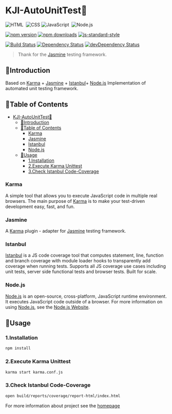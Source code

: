 # KJI-AutoUnitTest🚀

![HTML](https://img.shields.io/badge/-HTML-333333?style=flat&logo=HTML5)&nbsp;
![CSS](https://img.shields.io/badge/-CSS-333333?style=flat&logo=CSS3&logoColor=1572B6)
![JavaScript](https://img.shields.io/badge/-JavaScript-333333?style=flat&logo=javascript)&nbsp;
![Node.js](https://img.shields.io/badge/-Node.js-333333?style=flat&logo=node.js)&nbsp;

[![npm version](https://img.shields.io/npm/v/karma-jasmine.svg?style=flat-square)](https://www.npmjs.com/package/karma-jasmine)
[![npm downloads](https://img.shields.io/npm/dm/karma-jasmine.svg?style=flat-square)](https://www.npmjs.com/package/karma-jasmine)
[![js-standard-style](https://img.shields.io/badge/code%20style-standard-brightgreen.svg?style=flat-square)](https://github.com/karma-runner/karma-jasmine)

[![Build Status](https://img.shields.io/travis/karma-runner/karma-jasmine/master.svg?style=flat-square)](https://travis-ci.org/karma-runner/karma-jasmine)
[![Dependency Status](https://img.shields.io/david/karma-runner/karma-jasmine.svg?style=flat-square)](https://david-dm.org/karma-runner/karma-jasmine)
[![devDependency Status](https://img.shields.io/david/dev/karma-runner/karma-jasmine.svg?style=flat-square)](https://david-dm.org/karma-runner/karma-jasmine?type=dev)

> Thank for the [Jasmine](https://jasmine.github.io/) testing framework.

## 🌈Introduction

Based on [Karma](https://github.com/karma-runner/karma) + [Jasmine](https://github.com/jasmine/jasmine) + [Istanbul](https://github.com/gotwarlost/istanbul)+ [Node.js](https://github.com/nodejs/node) Implementation of automated unit testing framework.

## 🌈Table of Contents

- [KJI-AutoUnitTest🚀](#kji-autounittest)
  - [🌈Introduction](#introduction)
  - [🌈Table of Contents](#table-of-contents)
    - [Karma](#karma)
    - [Jasmine](#jasmine)
    - [Istanbul](#istanbul)
    - [Node.js](#nodejs)
  - [🌈Usage](#usage)
    - [1.Installation](#1installation)
    - [2.Execute Karma Unittest](#2execute-karma-unittest)
    - [3.Check Istanbul Code-Coverage](#3check-istanbul-code-coverage)

### Karma

A simple tool that allows you to execute JavaScript code in multiple real browsers.
The main purpose of [Karma](https://github.com/karma-runner/karma) is to make your test-driven development easy, fast, and fun.

### Jasmine

A [Karma](https://github.com/karma-runner/karma) plugin - adapter for [Jasmine](https://github.com/jasmine/jasmine) testing framework.

### Istanbul

[Istanbul](https://github.com/gotwarlost/istanbul) is a JS code coverage tool that computes statement, line, function and branch coverage with module loader hooks to transparently add coverage when running tests. Supports all JS coverage use cases including unit tests, server side functional tests and browser tests. Built for scale.

### Node.js

[Node.js](https://github.com/nodejs/node) is an open-source, cross-platform, JavaScript runtime environment. It executes JavaScript code outside of a browser. For more information on using [Node.js](https://github.com/nodejs/node), see the [Node.js Website](https://nodejs.org/).

## 🌈Usage

### 1.Installation

```bash
npm install
```

### 2.Execute Karma Unittest

```bash
karma start karma.conf.js
```

### 3.Check Istanbul Code-Coverage

```bash
open build/reports/coverage/report-html/index.html
```

For more information about project see the [homepage](https://github.com/YX-XiaoBai/KJI-AutoUnitTest)
